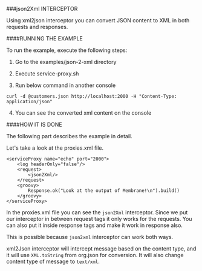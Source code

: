 ###json2Xml INTERCEPTOR

Using xml2json interceptor you can convert JSON content to XML in both requests and responses.



####RUNNING THE EXAMPLE

To run the example, execute the following steps:


1. Go to the examples/json-2-xml directory

2. Execute service-proxy.sh

3. Run below command in another console

 ```
curl -d @customers.json http://localhost:2000 -H "Content-Type: application/json"
 ```

4. You can see the converted xml content on the console


####HOW IT IS DONE

The following part describes the example in detail.

Let's take a look at the proxies.xml file.


```
<serviceProxy name="echo" port="2000">
    <log headerOnly="false"/>
    <request>
        <json2Xml/>
    </request>
    <groovy>
        Response.ok("Look at the output of Membrane!\n").build()
    </groovy>
</serviceProxy>
 ```

In the proxies.xml file you can see the `json2Xml` interceptor. Since we put our interceptor in between request tags it only
works for the requests. You can also put it inside response tags and make it work in response also.

This is possible because `json2xml` interceptor can work both ways.

xml2Json interceptor will intercept message based on the content type, and it will use `XML.toString` from org.json for conversion.
It will also change content type of message to `text/xml`.

